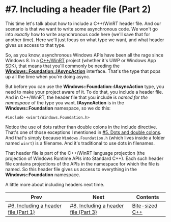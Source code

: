 # #7. Including a header file (Part 2)

This time let's talk about how to include a C++/WinRT header file. And our scenario is that we want to write some asynchronous code. We won't go into *exactly* how to write asynchronous code here (we'll save that for another time). Here we'll just focus on what type we want, and what header gives us access to that type.

So, as you know, asynchronous Windows APIs have been all the rage since Windows 8. In a [C++/WinRT](https://docs.microsoft.com/windows/uwp/cpp-and-winrt-apis/) project (whether it's UWP or Windows App SDK), that means that you'll commonly be needing the [**Windows::Foundation::IAsyncAction**](https://docs.microsoft.com/uwp/api/windows.foundation.iasyncaction) interface. That's the type that pops up all the time when you're doing async.

But before you can use the **Windows::Foundation::IAsyncAction** type, you need to make your project aware of it. To do that, you include a header file. And in C++/WinRT, the header file that you include is *named for the namespace* of the type you want. **IAsyncAction** is in the **Windows::Foundation** namespace, so we do this:

```cppwinrt
#include <winrt/Windows.Foundation.h>
```

Notice the use of dots rather than double colons in the include directive. That's one of those exceptions I mentioned in [#5. Dots and double colons](005.md). And that's simply because `Windows.Foundation.h` (which lives inside a folder named `winrt`) is a filename. And it's traditional to use dots in filenames.

That header file is part of the C++/WinRT language projection (the projection of Windows Runtime APIs into Standard C++). Each such header file contains projections of the APIs in the namespace for which the file is named. So this header file gives us access to everything in the **Windows::Foundation** namespace.

A little more about including headers next time.

|Prev|Next|Contents|
|-|-|-|
|[#6. Including a header file (Part 1)](006.md)|[#8. Including a header file (Part 3)](008.md)|[Bite-sized C++](../README.md)|
